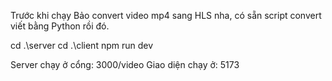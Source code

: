 Trước khi chạy Bảo convert video mp4 sang HLS nha, có sẵn script convert viết bằng Python rồi đó.

cd .\server 
cd .\client
npm run dev

Server chạy ở cổng: 3000/video
Giao diện chạy ở: 5173
